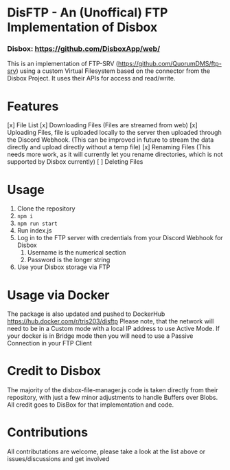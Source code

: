 # DisFTP - An (Unoffical) FTP Implementation of Disbox
### Disbox: https://github.com/DisboxApp/web/

This is an implementation of FTP-SRV (https://github.com/QuorumDMS/ftp-srv) using a custom Virtual Filesystem based on the connector from the Disbox Project.
It uses their APIs for access and read/write.

# Features
[x] File List
[x] Downloading Files (Files are streamed from web)
[x] Uploading Files, file is uploaded locally to the server then uploaded through the Discord Webhook. (This can be improved in future to stream the data directly and upload directly without a temp file)
[x] Renaming Files (This needs more work, as it will currently let you rename directories, which is not supported by Disbox currently)
[ ] Deleting Files

# Usage
1. Clone the repository
2. ```npm i ```
3. ```npm run start```
4. Run index.js
5. Log in to the FTP server with credentials from your Discord Webhook for Disbox
    1. Username is the numerical section
    2. Password is the longer string
6. Use your Disbox storage via FTP

# Usage via Docker
The package is also updated and pushed to DockerHub https://hub.docker.com/r/tris203/disftp
Please note, that the network will need to be in a Custom mode with a local IP address to use Active Mode.
If your docker is in Bridge mode then you will need to use a Passive Connection in your FTP Client

# Credit to Disbox
The majority of the disbox-file-manager.js code is taken directly from their repository, with just a few minor adjustments to handle Buffers over Blobs.
All credit goes to DisBox for that implementation and code.

# Contributions

All contributations are welcome, please take a look at the list above or issues/discussions and get involved
